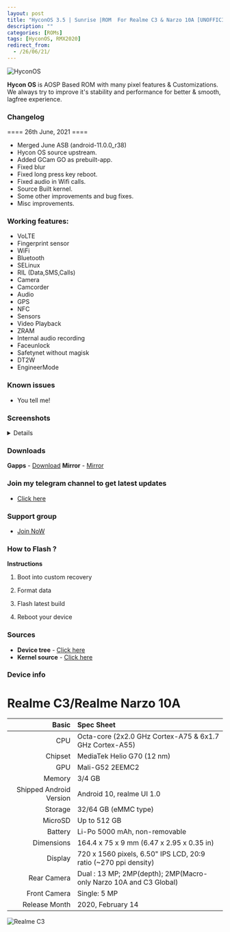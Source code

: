 ```yaml
---
layout: post
title: "HyconOS 3.5 | Sunrise |ROM  For Realme C3 & Narzo 10A [UNOFFICIAL]"
description: ""
categories: [ROMs]
tags: [HyconOS, RMX2020]
redirect_from:
  - /26/06/21/
---
```


![HyconOS](https://gitlab.com/sribalaji/sribalaji.gitlab.io/-/raw/master/assets/images/headers/HyconOS.png?raw=true)

**Hycon OS** is AOSP Based ROM with many pixel features & Customizations. We always try to improve it's stability and performance for better & smooth, lagfree experience.

### Changelog
==== 26th June, 2021 ====

- Merged June ASB (android-11.0.0_r38) 
- Hycon OS source upstream.
- Added GCam GO as prebuilt-app.
- Fixed blur
- Fixed long press key reboot.
- Fixed audio in Wifi calls.
- Source Built kernel.
- Some other improvements and bug fixes.
- Misc improvements.

### Working features:
* VoLTE
* Fingerprint sensor
* WiFi
* Bluetooth
* SELinux
* RIL (Data,SMS,Calls)
* Camera
* Camcorder
* Audio
* GPS
* NFC
* Sensors
* Video Playback
* ZRAM
* Internal audio recording
* Faceunlock
* Safetynet without magisk
* DT2W
* EngineerMode

### Known issues
* You tell me!

### Screenshots
<details>
<div id="images">
<img class="screenshot" src="https://imgur.com/agL5X9U.jpg">
<img class="screenshot" src="https://imgur.com/NWYWkhL.jpg">
<img class="screenshot" src="https://imgur.com/A6GCM2D.jpg">
<img class="screenshot" src="https://imgur.com/PJeqbbm.jpg">
<img class="screenshot" src="https://imgur.com/OlE2hyq.jpg">
<img class="screenshot" src="https://imgur.com/nSrroLj.jpg">
<img class="screenshot" src="https://imgur.com/XP0KZb8.jpg">
<img class="screenshot" src="https://imgur.com/4iUvx2B.jpg">
<img class="screenshot" src="https://imgur.com/eKJMt6z.jpg">
</div>
</details>

### Downloads
**Gapps** - [Download](https://downloads.thecloverly.workers.dev/0://HyconOS_3.5_RMX2020-11.0-20210625-2037-UNOFFICIAL.zip)
**Mirror** - [Mirror](https://sourceforge.net/projects/thecloverlyprojects/files/RMX2020/HyconOS_3.5_RMX2020-11.0-20210625-2037-UNOFFICIAL.zip/download)

### Join my telegram channel to get latest updates
* [Click here](https://t.me/TheCloverly_Releases)

### Support group
* [Join NoW](https://t.me/SriBalajiHub)

### How to Flash ?
**Instructions**

1) Boot into custom recovery 

2) Format data

3) Flash latest build

4) Reboot your device 

### Sources
* **Device tree** - [Click here](https://github.com/Realme-G70-Series/device_realme_RMX2020)
* **Kernel source** - [Click here](https://github.com/Realme-G70-Series/kernel_realme_rmx2020)

### Device info

Realme C3/Realme Narzo 10A
================================

Basic   | Spec Sheet
-------:|:----------------------
CPU     | Octa-core (2x2.0 GHz Cortex-A75 & 6x1.7 GHz Cortex-A55)
Chipset | MediaTek Helio G70 (12 nm)
GPU     | Mali-G52 2EEMC2
Memory  | 3/4 GB
Shipped Android Version | Android 10, realme UI 1.0 
Storage | 32/64 GB (eMMC type)
MicroSD | Up to 512 GB 
Battery | Li-Po 5000 mAh, non-removable
Dimensions | 164.4 x 75 x 9 mm (6.47 x 2.95 x 0.35 in)
Display | 720 x 1560 pixels, 6.50" IPS LCD, 20:9 ratio (~270 ppi density)
Rear Camera  | Dual : 13 MP; 2MP(depth); 2MP(Macro- only Narzo 10A and C3 Global)
Front Camera | Single: 5 MP
Release Month | 2020, February 14 | 2020, May 22 

![Realme C3](https://fdn2.gsmarena.com/vv/pics/realme/realme-c3-2020-2.jpg "Realme C3")

